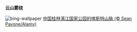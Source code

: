 
**云山雾绕**

![bing-wallpaper](https://www.bing.com/th?id=OHR.KarstMountains_ZH-CN4719178982_1920x1080.jpg)
[中国桂林漓江国家公园的喀斯特山脉 (© Sean Pavone/Alamy)](https://www.bing.com/search?q=%E6%A1%82%E6%9E%97%E6%BC%93%E6%B1%9F%E9%A3%8E%E6%99%AF%E5%8C%BA&amp;form=hpcapt&amp;mkt=zh-cn)
  